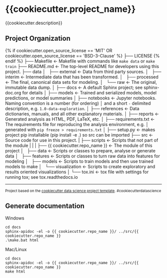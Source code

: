 {{cookiecutter.project_name}}
==============================

{{cookiecutter.description}}

Project Organization
------------

{% if cookiecutter.open_source_license == 'MIT' OR cookiecutter.open_source_license == 'BSD-3-Clause' %}
    ├── LICENSE
{% endif %}
    ├── Makefile           <- Makefile with commands like `make data` or `make train`
    ├── README.md          <- The top-level README for developers using this project.
    ├── data
    │   ├── external       <- Data from third party sources.
    │   ├── interim        <- Intermediate data that has been transformed.
    │   ├── processed      <- The final, canonical data sets for modeling.
    │   └── raw            <- The original, immutable data dump.
    │
    ├── docs               <- A default Sphinx project; see sphinx-doc.org for details
    │
    ├── models             <- Trained and serialized models, model predictions, or model summaries
    │
    ├── notebooks          <- Jupyter notebooks. Naming convention is a number (for ordering)
    │                         and a short `-` delimited description, e.g. `1.0-data-exploration`.
    │
    ├── references         <- Data dictionaries, manuals, and all other explanatory materials.
    │
    ├── reports            <- Generated analysis as HTML, PDF, LaTeX, etc.
    │
    ├── requirements.txt   <- The requirements file for reproducing the analysis environment, e.g.
    │                         generated with `pip freeze > requirements.txt`
    │
    ├── setup.py           <- makes project pip installable (pip install -e .) so src can be imported
    ├── src                <- Source code for use in this project.
    |   ├── scripts        <- Scripts that not part of the module
    |   |
    |   ├── {{ cookiecutter.repo_name }}    <- The module of this project 
    │       ├── data                        <- Scripts or classes to prepare, analyse or generate data
    │       ├── features                    <- Scripts or classes to turn raw data into features for modeling
    │       ├── models                      <- Scripts to train models and then use trained models to make
    │       └── visualization               <- Scripts to create exploratory and results oriented visualizations
    │
    └── tox.ini            <- tox file with settings for running tox; see tox.readthedocs.io

--------

<p><small>Project based on the <a target="_blank" href="https://drivendata.github.io/cookiecutter-data-science/">cookiecutter data science project template</a>. #cookiecutterdatascience</small></p>

Generate documentation
----------------------

Windows

```shell
cd docs
sphinx-apidoc -el -o {{ cookiecutter.repo_name }}/ ../src/{{ cookiecutter.repo_name }}
.\make.bat html
```

Mac/Linux

```shell
cd docs
sphinx-apidoc -el -o {{ cookiecutter.repo_name }}/ ../src/{{ cookiecutter.repo_name }}
make html
```
